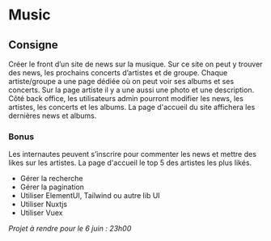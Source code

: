 # Music

## Consigne

Créer le front d’un site de news sur la musique.
Sur ce site on peut y trouver des news, les prochains concerts d’artistes et de groupe. Chaque artiste/groupe a une page
dédiée où on peut voir ses albums et ses concerts. Sur la page artiste il y a une aussi une photo et une description. Côté
back office, les utilisateurs admin pourront modifier les news, les artistes, les concerts et les albums. La page d'accueil du
site affichera les dernières news et albums. 

### Bonus 

Les internautes peuvent s’inscrire pour commenter les news et mettre des likes sur les artistes. La page d'accueil le top 5 des artistes les
plus likés.
- Gérer la recherche
- Gérer la pagination
- Utiliser ElementUI, Tailwind ou autre lib UI
- Utiliser Nuxtjs
- Utiliser Vuex

_Projet à rendre pour le 6 juin : 23h00_